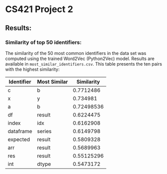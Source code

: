 # CS421 Project 2

## Results:
### Similarity of top 50 identifiers:
The similarity of the 50 most common identifiers in the data set was computed using the trained Word2Vec (Python2Vec) model. Results are available in `most_similar_identifiers.csv`. This table presents the ten pairs with the highest similarity:

Identifier | Most Similar | Similarity
-|-|-
c | b | 0.7712486
x | y | 0.734981
a | b | 0.72498536
df | result | 0.6224475
index | idx | 0.6162908
dataframe | series | 0.6149798
expected | result | 0.5809328
arr | result | 0.5689963
res | result | 0.55125296
int | dtype | 0.5473172